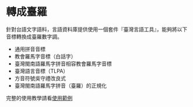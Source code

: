 # 轉成臺羅

針對台語文字語料，言語資料庫提供使用一個套件『臺灣言語工具』，能夠將以下音標轉換成臺羅數字調。

* 通用拼音音標
* 教會羅馬字音標（白話字）
* 臺灣閩南語羅馬字拼音相容教會羅馬字音標
* 臺灣語言音標（TLPA）
* 方音符號吳守禮改良式
* 臺灣閩南語羅馬字拼音（臺羅）的正規化


完整的使用教學請看[使用範例](
https://sih4sing5hong5.github.io/tai5-uan5_gian5-gi2_kang1-ku7/%E5%B8%B8%E8%A6%8B%E6%83%85%E5%A2%83.html
)
